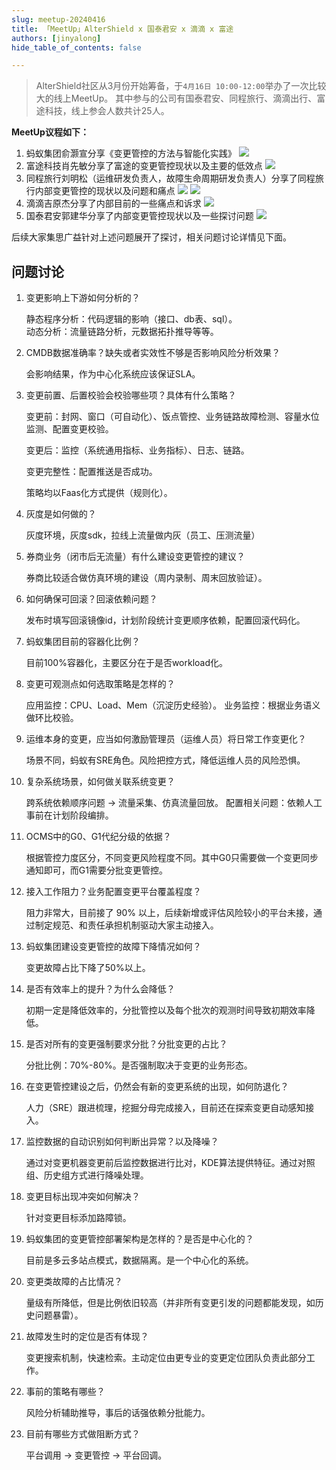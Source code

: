 ```yaml
---
slug: meetup-20240416
title: 「MeetUp」AlterShield x 国泰君安 x 滴滴 x 富途
authors: [jinyalong]
hide_table_of_contents: false

---
```


> AlterShield社区从3月份开始筹备，于`4月16日 10:00-12:00`举办了一次比较大的线上MeetUp。
> 其中参与的公司有国泰君安、同程旅行、滴滴出行、富途科技，线上参会人数共计25人。

<!-- truncate -->

**MeetUp议程如下：**

1. 蚂蚁集团俞灏宣分享《变更管控的方法与智能化实践》
![](./meetup-0416/1.png)
2. 富途科技肖先敏分享了富途的变更管控现状以及主要的低效点
![](./meetup-0416/2.png)
3. 同程旅行刘明松（运维研发负责人，故障生命周期研发负责人）分享了同程旅行内部变更管控的现状以及问题和痛点
![](./meetup-0416/3.png)
![](./meetup-0416/4.png)
4. 滴滴吉原杰分享了内部目前的一些痛点和诉求
![](./meetup-0416/5.png)
5. 国泰君安郭建华分享了内部变更管控现状以及一些探讨问题
![](./meetup-0416/6.png)

后续大家集思广益针对上述问题展开了探讨，相关问题讨论详情见下面。

## 问题讨论
1. 变更影响上下游如何分析的？

    静态程序分析：代码逻辑的影响（接口、db表、sql）。    
    动态分析：流量链路分析，元数据拓扑推导等等。

2. CMDB数据准确率？缺失或者实效性不够是否影响风险分析效果？
    
    会影响结果，作为中心化系统应该保证SLA。

3. 变更前置、后置校验会校验哪些项？具体有什么策略？

    变更前：封网、窗口（可自动化）、饭点管控、业务链路故障检测、容量水位监测、配置变更校验。

    变更后：监控（系统通用指标、业务指标）、日志、链路。 

    变更完整性：配置推送是否成功。

    策略均以Faas化方式提供（规则化）。

4. 灰度是如何做的？

    灰度环境，灰度sdk，拉线上流量做内灰（员工、压测流量）

5. 券商业务（闭市后无流量）有什么建设变更管控的建议？

    券商比较适合做仿真环境的建设（周内录制、周末回放验证）。

6. 如何确保可回滚？回滚依赖问题？

    发布时填写回滚镜像id，计划阶段统计变更顺序依赖，配置回滚代码化。

7. 蚂蚁集团目前的容器化比例？
    
    目前100%容器化，主要区分在于是否workload化。

8. 变更可观测点如何选取策略是怎样的？

    应用监控：CPU、Load、Mem（沉淀历史经验）。
    业务监控：根据业务语义做环比校验。

9. 运维本身的变更，应当如何激励管理员（运维人员）将日常工作变更化？

    场景不同，蚂蚁有SRE角色。风险把控方式，降低运维人员的风险恐惧。

10. 复杂系统场景，如何做关联系统变更？

    跨系统依赖顺序问题 -> 流量采集、仿真流量回放。
    配置相关问题：依赖人工事前在计划阶段编排。

11. OCMS中的G0、G1代纪分级的依据？

    根据管控力度区分，不同变更风险程度不同。其中G0只需要做一个变更同步通知即可，而G1需要分批变更管控。

12. 接入工作阻力？业务配置变更平台覆盖程度？

    阻力非常大，目前接了 90% 以上，后续新增或评估风险较小的平台未接，通过制定规范、和责任承担机制驱动大家主动接入。

13. 蚂蚁集团建设变更管控的故障下降情况如何？

    变更故障占比下降了50%以上。

14. 是否有效率上的提升？为什么会降低？

    初期一定是降低效率的，分批管控以及每个批次的观测时间导致初期效率降低。

15. 是否对所有的变更强制要求分批？分批变更的占比？

    分批比例：70%-80%。是否强制取决于变更的业务形态。

16. 在变更管控建设之后，仍然会有新的变更系统的出现，如何防退化？

    人力（SRE）跟进梳理，挖掘分母完成接入，目前还在探索变更自动感知接入。

17. 监控数据的自动识别如何判断出异常？以及降噪？

    通过对变更机器变更前后监控数据进行比对，KDE算法提供特征。通过对照组、历史组方式进行降噪处理。

18. 变更目标出现冲突如何解决？

    针对变更目标添加路障锁。

19. 蚂蚁集团的变更管控部署架构是怎样的？是否是中心化的？

    目前是多云多站点模式，数据隔离。是一个中心化的系统。

20. 变更类故障的占比情况？

    量级有所降低，但是比例依旧较高（并非所有变更引发的问题都能发现，如历史问题暴雷）。

21. 故障发生时的定位是否有体现？

    变更搜索机制，快速检索。主动定位由更专业的变更定位团队负责此部分工作。

22. 事前的策略有哪些？

    风险分析辅助推导，事后的话强依赖分批能力。

23. 目前有哪些方式做阻断方式？

    平台调用 -> 变更管控 -> 平台回调。

